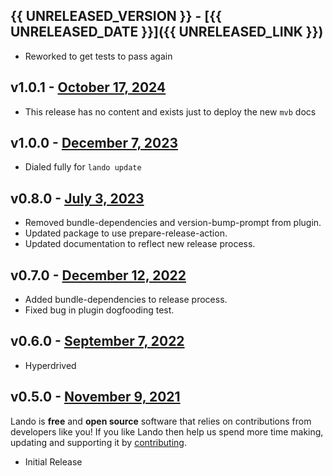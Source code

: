 ## {{ UNRELEASED_VERSION }} - [{{ UNRELEASED_DATE }}]({{ UNRELEASED_LINK }})

* Reworked to get tests to pass again

## v1.0.1 - [October 17, 2024](https://github.com/lando/apache/releases/tag/v1.0.1)

* This release has no content and exists just to deploy the new `mvb` docs

## v1.0.0 - [December 7, 2023](https://github.com/lando/apache/releases/tag/v1.0.0)

* Dialed fully for `lando update`

## v0.8.0 - [July 3, 2023](https://github.com/lando/apache/releases/tag/v0.8.0)

* Removed bundle-dependencies and version-bump-prompt from plugin.
* Updated package to use prepare-release-action.
* Updated documentation to reflect new release process.

## v0.7.0 - [December 12, 2022](https://github.com/lando/apache/releases/tag/v0.7.0)

* Added bundle-dependencies to release process.
* Fixed bug in plugin dogfooding test.

## v0.6.0 - [September 7, 2022](https://github.com/lando/apache/releases/tag/v0.6.0)

* Hyperdrived

## v0.5.0 - [November 9, 2021](https://github.com/lando/apache/releases/tag/v0.5.0)

Lando is **free** and **open source** software that relies on contributions from developers like you! If you like Lando then help us spend more time making, updating and supporting it by [contributing](https://github.com/sponsors/lando).

* Initial Release
